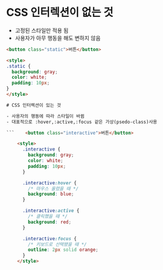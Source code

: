 # CSS 인터렉션이 없는 것

- 고정된 스타일만 적용 됨  
- 사용자가 아무 행동을 해도 변하지 않음  

```html
<button class="static">버튼</button>

<style>
.static {
  background: gray;
  color: white;
  padding: 10px;
}
</style>

# CSS 인터렉션이 있는 것

- 사용자의 행동에 따라 스타일이 바뀜
- 대표적으로 :hover,:active,:focus 같은 가상(psedo-class)사용

```    <button class="interactive">버튼</button>

    <style>
      .interactive {
        background: gray;
        color: white;
        padding: 10px;
      }

      .interactive:hover {
        /* 마우스 올렸을 때 */
        background: blue;
      }

      .interactive:active {
        /* 클릭했을 때 */
        background: red;
      }

      .interactive:focus {
        /* 키보드로 선택됐을 때 */
        outline: 2px solid orange;
      }
    </style>

